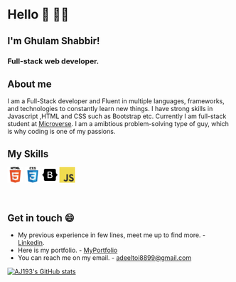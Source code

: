 # Hello :wave: :technologist:
<h2>I'm Ghulam Shabbir! </h2>
<h3>Full-stack web developer. </h3>

<!--
**AJ193/AJ193** is a ✨ _special_ ✨ repository because its `README.md` (this file) appears on your GitHub profile.
-->


## About me

I am a Full-Stack developer and Fluent in multiple languages, frameworks, and technologies to constantly learn new things. I have strong skills in Javascript ,HTML and CSS such as Bootstrap etc. Currently I am full-stack student at [Microverse](https://www.microverse.org). I am a amibtious problem-solving type of guy, which is why coding is one of my passions.

<div>
 <h2>My Skills</h2>
  <div>
  <code><img height="35" src="https://raw.githubusercontent.com/github/explore/80688e429a7d4ef2fca1e82350fe8e3517d3494d/topics/html/html.png"></code>
    <code><img height="35" src="https://raw.githubusercontent.com/github/explore/80688e429a7d4ef2fca1e82350fe8e3517d3494d/topics/css/css.png"></code>
    <code><img height="35" src="https://raw.githubusercontent.com/devicons/devicon/master/icons/bootstrap/bootstrap-plain.svg" alt="bootstrap"></code>
    <code><img height="35" src="https://raw.githubusercontent.com/github/explore/80688e429a7d4ef2fca1e82350fe8e3517d3494d/topics/javascript/javascript.png"></code>
  </div>
  <br/>
  </div>
</div>
<br/>



## Get in touch 😄

- My previous experience in few lines, meet me up to find more. - [Linkedin](https://www.linkedin.com/in/ghulam-shabbir-225264247/).
- Here is my portfolio. - [MyPortfolio](https://aj193.github.io/new-portfolio/)
- You can reach me on my email. - adeeltoi8899@gmail.com

[![AJ193's GitHub stats](https://github-readme-stats.vercel.app/api?username=AJ193)](https://github.com/AJ193/github-readme-stats)
